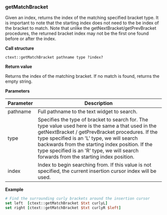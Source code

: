 ### getMatchBracket

Given an index, returns the index of the matching specified bracket type. It is important to note that the starting index does not need to the be index of the bracket to match. Note that unlike the getNextBracket/getPrevBracket procedures, the returned bracket index may not be the first one found before or after the index.

**Call structure**

`ctext::getMatchBracket pathname type ?index?`

**Return value**

Returns the index of the matching bracket. If no match is found, returns the empty string.

**Parameters**

| Parameter | Description |
| - | - |
| pathname | Full pathname to the text widget to search. |
| type | Specifies the type of bracket to search for. The type value used here is the same a that used in the getNextBracket / getPrevBracket procedures. If the type specified is an 'L' type, we will search backwards from the starting index position. If the type specified is an 'R' type, we will search forwards from the starting index position. |
| index | Index to begin searching from. If this value is not specified, the current insertion cursor index will be used. |

**Example**

```Tcl
# Find the surrounding curly brackets around the insertion cursor
set left  [ctext::getMatchBracket $txt curlyL]
set right [ctext::getMatchBracket $txt curlyR $left]
```